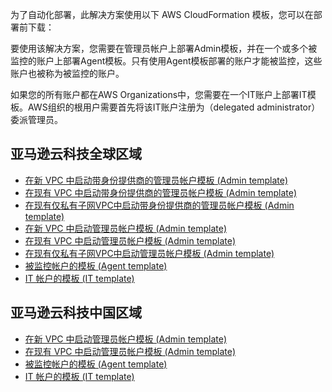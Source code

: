 为了自动化部署，此解决方案使用以下 AWS CloudFormation 模板，您可以在部署前下载：

要使用该解决方案，您需要在管理员帐户上部署Admin模板，并在一个或多个被监控的账户上部署Agent模板。只有使用Agent模板部署的账户才能被监控，这些账户也被称为被监控的账户。

如果您的所有账户都在AWS Organizations中，您需要在一个IT账户上部署IT模板。AWS组织的根用户需要首先将该IT账户注册为（delegated administrator）委派管理员。

## 亚马逊云科技全球区域

- [在新 VPC 中启动带身份提供商的管理员帐户模板 (Admin template)](https://aws-gcr-solutions.s3.amazonaws.com/aws-sensitive-data-protection/latest/default/AdminWithIdP.template.json)
- [在现有 VPC 中启动带身份提供商的管理员帐户模板 (Admin template)](https://aws-gcr-solutions.s3.amazonaws.com/aws-sensitive-data-protection/latest/default/AdminExistVpcWithIdP.template.json)
- [在现有仅私有子网VPC中启动带身份提供商的管理员帐户模板 (Admin template)](https://aws-gcr-solutions.s3.amazonaws.com/aws-sensitive-data-protection/latest/default/AdminOnlyPrivateSubnetsWithIdP.template.json)
- [在新 VPC 中启动管理员帐户模板 (Admin template)](https://aws-gcr-solutions.s3.amazonaws.com/aws-sensitive-data-protection/latest/default/Admin.template.json)
- [在现有 VPC 中启动管理员帐户模板 (Admin template)](https://aws-gcr-solutions.s3.amazonaws.com/aws-sensitive-data-protection/latest/default/AdminExistVpc.template.json)
- [在现有仅私有子网VPC中启动管理员帐户模板 (Admin template)](https://aws-gcr-solutions.s3.amazonaws.com/aws-sensitive-data-protection/latest/default/AdminOnlyPrivateSubnets.template.json)
- [被监控帐户的模板 (Agent template)](https://aws-gcr-solutions.s3.amazonaws.com/aws-sensitive-data-protection/latest/default/Agent.template.json)
- [IT 帐户的模板 (IT template)](https://aws-gcr-solutions.s3.amazonaws.com/aws-sensitive-data-protection/latest/default/IT.template.json)

## 亚马逊云科技中国区域

- [在新 VPC 中启动管理员帐户模板 (Admin template)](https://aws-gcr-solutions.s3.cn-north-1.amazonaws.com.cn/aws-sensitive-data-protection/latest/cn/Admin.template.json)
- [在现有 VPC 中启动管理员帐户模板 (Admin template)](https://aws-gcr-solutions.s3.cn-north-1.amazonaws.com.cn/aws-sensitive-data-protection/latest/cn/AdminExistVpc.template.json)
- [被监控帐户的模板 (Agent template)](https://aws-gcr-solutions.s3.cn-north-1.amazonaws.com.cn/aws-sensitive-data-protection/latest/cn/Agent.template.json)
- [IT 帐户的模板 (IT template)](https://aws-gcr-solutions.s3.cn-north-1.amazonaws.com.cn/aws-sensitive-data-protection/latest/cn/IT.template.json)


